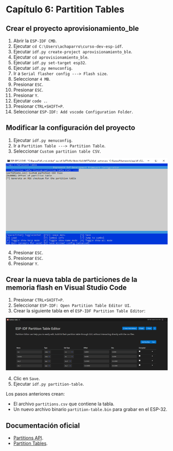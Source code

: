 # Capítulo 6: Partition Tables

## Crear el proyecto **aprovisionamiento_ble**

1. Abrir la `ESP-IDF CMD`.
2. Ejecutar `cd C:\Users\achaparro\curso-dev-esp-idf`.
3. Ejecutar `idf.py create-project aprovisionamiento_ble`.
4. Ejecutar `cd aprovisionamiento_ble`.
5. Ejecutar `idf.py set-target esp32`.
6. Ejecutar `idf.py menuconfig`.
7. Ir a `Serial flasher config ---> Flash size`.
8. Seleccionar `4 MB`.
9. Presionar `ESC`.
10. Presionar `ESC`.
11. Presionar `Y`.
12. Ejecutar `code .`.
13. Presionar `CTRL+SHIFT+P`.
14. Seleccionar `ESP-IDF: Add vscode Configuration Folder`.

## Modificar la configuración del proyecto

1. Ejecutar `idf.py menuconfig`.
2. Ir a `Partition Table ---> Partition Table`.
3. Seleccionar `Custom partition table CSV`.

![Custom partition table CSV](custom_partition_table_csv.png)

4. Presionar `ESC`.
5. Presionar `ESC`.
6. Presionar `Y`.

## Crear la nueva tabla de particiones de la memoria flash en Visual Studio Code

1. Presionar `CTRL+SHIFT+P`.
2. Seleccionar `ESP-IDF: Open Partition Table Editor UI`.
3. Crear la siguiente tabla en el `ESP-IDF Partition Table Editor`:

![ESP-IDF Partition Table Editor](esp_idf_partition_table_editor.png)

4. Clic en `Save`.
5. Ejecutar `idf.py partition-table`.

Los pasos anteriores crean:

- El archivo `partitions.csv` que contiene la tabla.
- Un nuevo archivo binario `partition-table.bin` para grabar en el ESP-32.

## Documentación oficial

- [Partitions API](https://docs.espressif.com/projects/esp-idf/en/v5.2.2/esp32/api-reference/storage/partition.html).
- [Partition Tables](https://docs.espressif.com/projects/esp-idf/en/v5.2.2/esp32/api-guides/partition-tables.html).
